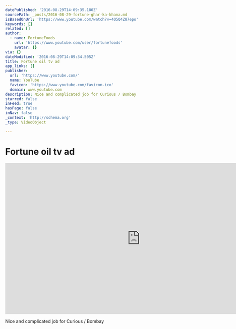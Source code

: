 ```yaml
---
datePublished: '2016-08-29T14:09:35.180Z'
sourcePath: _posts/2016-08-29-fortune-ghar-ka-khana.md
isBasedOnUrl: 'https://www.youtube.com/watch?v=4O5Q4Z87epo'
keywords: []
related: []
author:
  - name: FortuneFoods
    url: 'https://www.youtube.com/user/fortunefoods'
    avatar: {}
via: {}
dateModified: '2016-08-29T14:09:34.505Z'
title: Fortune oil tv ad
app_links: []
publisher:
  url: 'https://www.youtube.com/'
  name: YouTube
  favicon: 'https://www.youtube.com/favicon.ico'
  domain: www.youtube.com
description: Nice and complicated job for Curious / Bombay
starred: false
inFeed: true
hasPage: false
inNav: false
_context: 'http://schema.org'
_type: VideoObject

---
```

# Fortune oil tv ad

<iframe src="https://cdn.embedly.com/widgets/media.html?src=https%3A%2F%2Fwww.youtube.com%2Fembed%2F4O5Q4Z87epo%3Ffeature%3Doembed&amp;url=http%3A%2F%2Fwww.youtube.com%2Fwatch%3Fv%3D4O5Q4Z87epo&amp;image=https%3A%2F%2Fi.ytimg.com%2Fvi%2F4O5Q4Z87epo%2Fhqdefault.jpg&amp;key=b7d04c9b404c499eba89ee7072e1c4f7&amp;type=text%2Fhtml&amp;schema=youtube" width="854" height="480" scrolling="no" frameborder="0" allowfullscreen="" style=""></iframe>

Nice and complicated job for Curious / Bombay